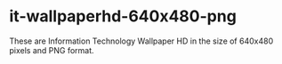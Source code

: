 # it-wallpaperhd-640x480-png
These are Information Technology Wallpaper HD in the size of 640x480 pixels and PNG format.
